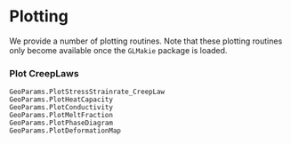 # Plotting

We provide a number of plotting routines. Note that these plotting routines only become available once the `GLMakie` package is loaded.
### Plot CreepLaws 

```@docs
GeoParams.PlotStressStrainrate_CreepLaw
GeoParams.PlotHeatCapacity
GeoParams.PlotConductivity
GeoParams.PlotMeltFraction
GeoParams.PlotPhaseDiagram
GeoParams.PlotDeformationMap
```
